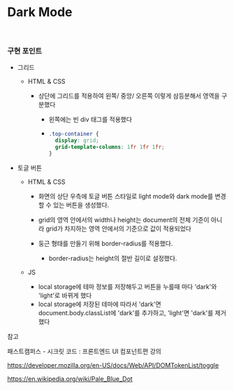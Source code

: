 # Dark Mode

<br>

### 구현 포인트

- 그리드

  - HTML & CSS

    - 상단에 그리드를 적용하여 왼쪽/ 중앙/ 오른쪽 이렇게 삼등분해서 영역을 구분했다

      - 왼쪽에는 빈 div 태그를 적용했다

      - ```css
        .top-container {
          display: grid;
          grid-template-columns: 1fr 1fr 1fr;
        }
        ```

  

- 토글 버튼

  - HTML & CSS

    - 화면의 상단 우측에 토글 버튼 스타일로 light mode와 dark mode를 변경할 수 있는 버튼을 생성했다.
    - grid의 영역 안에서의 width나 height는 document의 전체 기준이 아니라 grid가 차지하는 영역 안에서의 기준으로 값이 적용되었다

    - 둥근 형태를 만들기 위해 border-radius를 적용했다.
      - border-radius는 height의 절반 길이로 설정했다.

  - JS

    - local storage에 테마 정보를 저장해두고 버튼을 누를때 마다 'dark'와 'light'로 바뀌게 했다
    - local storage에 저장된 테마에 따라서 'dark'면 document.body.classList에 'dark'를 추가하고, 'light'면 'dark'를 제거했다



참고

패스트캠퍼스 - 시크릿 코드 : 프론트엔드 UI 컴포넌트편 강의

https://developer.mozilla.org/en-US/docs/Web/API/DOMTokenList/toggle

https://en.wikipedia.org/wiki/Pale_Blue_Dot